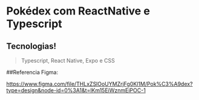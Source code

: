 # Pokédex com ReactNative e Typescript

## Tecnologias!

>Typescript, React Native, Expo e CSS

##Referencia Figma:

https://www.figma.com/file/THLxZSlOoUYMZrjFg0Kl1M/Pok%C3%A9dex?type=design&node-id=0%3A1&t=lKm15EiWznmEiPOC-1

